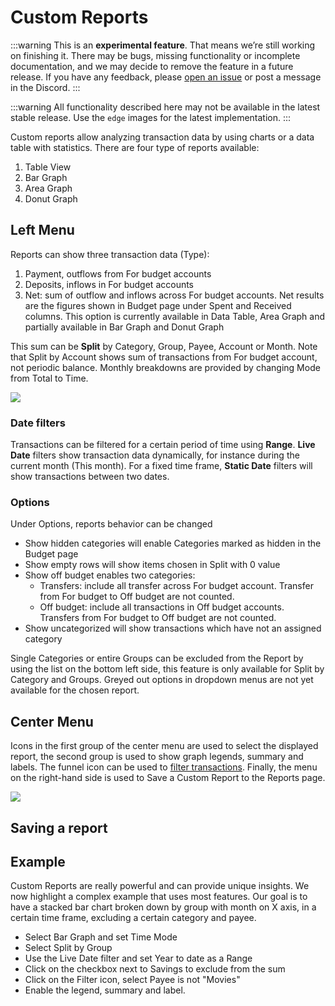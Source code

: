 # Custom Reports

:::warning
This is an **experimental feature**. That means we’re still working on finishing it. There may be bugs, missing functionality or incomplete documentation, and we may decide to remove the feature in a future release. If you have any feedback, please [open an issue](https://github.com/actualbudget/actual/issues) or post a message in the Discord.
:::

:::warning
All functionality described here may not be available in the latest stable release. Use the `edge` images for the latest implementation.
:::

Custom reports allow analyzing transaction data by using charts or a data table with statistics. There are four type of reports available: 

1. Table View
2. Bar Graph
3. Area Graph
4. Donut Graph

## Left Menu

Reports can show three transaction data (Type): 
1. Payment, outflows from For budget accounts
2. Deposits, inflows in For budget accounts
3. Net: sum of outflow and inflows across For budget accounts. Net results are the figures shown in Budget page under Spent and Received columns. This option is currently available in Data Table, Area Graph and partially available in Bar Graph and Donut Graph

This sum can be **Split** by Category, Group, Payee, Account or Month.
Note that Split by Account shows sum of transactions from For budget account, not periodic balance.
Monthly breakdowns are provided by changing Mode from Total to Time.

![](/img/reports/cr-left-menu.png)

### Date filters

Transactions can be filtered for a certain period of time using **Range**. **Live Date** filters show transaction data dynamically, for instance during the current month (This month). For a fixed time frame, **Static Date** filters will show transactions between two dates.

### Options

Under Options, reports behavior can be changed

* Show hidden categories will enable Categories marked as hidden in the Budget page
* Show empty rows will show items chosen in Split with 0 value
* Show off budget enables two categories: 
	* Transfers: include all transfer across For budget account. Transfer from For budget to Off budget are not counted.
	* Off budget: include all transactions in Off budget accounts. Transfers from For budget to Off budget are not counted.
* Show uncategorized will show transactions which have not an assigned category

Single Categories or entire Groups can be excluded from the Report by using the list on the bottom left side, this feature is only available for Split by Category and Groups.
Greyed out options in dropdown menus are not yet available for the chosen report.

## Center Menu

Icons in the first group of the center menu are used to select the displayed report, the second group is used to show graph legends, summary and labels. The funnel icon can be used to [filter transactions](../reports-filters/filters.md). Finally, the menu on the right-hand side is used to Save a Custom Report to the Reports page. 

![](/img/reports/cr-center-menu.png)

## Saving a report

## Example

Custom Reports are really powerful and can provide unique insights. We now highlight a complex example that uses most features. Our goal is to have a stacked bar chart broken down by group with month on X axis, in a certain time frame, excluding a certain category and payee.

* Select Bar Graph and set Time Mode
* Select Split by Group 
* Use the Live Date filter and set Year to date as a Range
* Click on the checkbox next to Savings to exclude from the sum
* Click on the Filter icon, select Payee is not "Movies"
* Enable the legend, summary and label.
